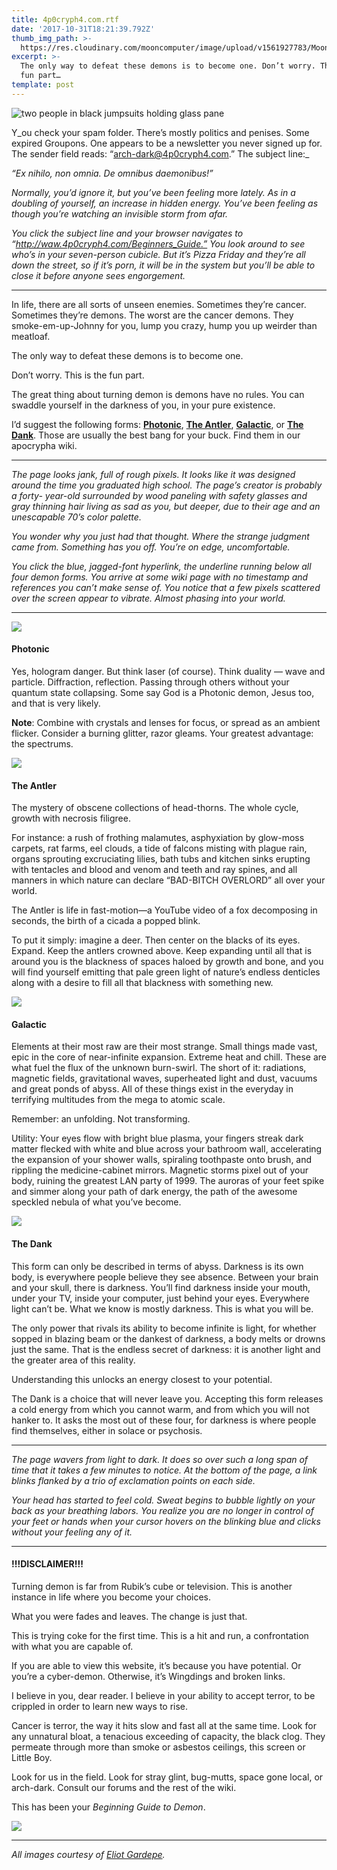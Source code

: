 ```yaml
---
title: 4p0cryph4.com.rtf
date: '2017-10-31T18:21:39.792Z'
thumb_img_path: >-
  https://res.cloudinary.com/mooncomputer/image/upload/v1561927783/Moon%20Computer%20Blog/RTF/4p0cryph4/4p0cryph4-1.png
excerpt: >-
  The only way to defeat these demons is to become one. Don’t worry. This is the
  fun part…
template: post
---
```

![two people in black jumpsuits holding glass pane](https://res.cloudinary.com/mooncomputer/image/upload/v1561927783/Moon%20Computer%20Blog/RTF/4p0cryph4/4p0cryph4-1.png "4p0cryph4.com")

Y_ou check your spam folder. There’s mostly politics and penises. Some expired Groupons. One appears to be a newsletter you never signed up for. The sender field reads: “arch-dark@4p0cryph4.com.” The subject line:_

_“Ex nihilo, non omnia. De omnibus daemonibus!”_

_Normally, you’d ignore it, but you’ve been feeling_ more _lately. As in a doubling of yourself, an increase in hidden energy. You’ve been feeling as though you’re watching an invisible storm from afar._

_You click the subject line and your browser navigates to “http://waw.4p0cryph4.com/Beginners_Guide.” You look around to see who’s in your seven-person cubicle. But it’s Pizza Friday and they’re all down the street, so if it’s porn, it will be in the system but you’ll be able to close it before anyone sees engorgement._

- - -

In life, there are all sorts of unseen enemies. Sometimes they’re cancer. Sometimes they’re demons. The worst are the cancer demons. They smoke-em-up-Johnny for you, lump you crazy, hump you up weirder than meatloaf.

The only way to defeat these demons is to become one.

Don’t worry. This is the fun part.

The great thing about turning demon is demons have no rules. You can swaddle yourself in the darkness of you, in your pure existence.

I’d suggest the following forms: [**Photonic**](#ad90), [**The Antler**](#2965), [**Galactic**](#54a7), or [**The Dank**](#12fb). Those are usually the best bang for your buck. Find them in our apocrypha wiki.

- - -

_The page looks jank, full of rough pixels. It looks like it was designed around the time you graduated high school. The page’s creator is probably a forty- year-old surrounded by wood paneling with safety glasses and gray thinning hair living as sad as you, but deeper, due to their age and an unescapable 70’s color palette._

_You wonder why you just had that thought. Where the strange judgment came from. Something has you off. You’re on edge, uncomfortable._

_You click the blue, jagged-font hyperlink, the underline running below all four demon forms. You arrive at some wiki page with no timestamp and references you can’t make sense of. You notice that a few pixels scattered over the screen appear to vibrate. Almost phasing into your world._

- - -

![](/images/4p0cryph4-com-rtf/1*BPMe6H7Uo3s-JCsndwUnHA.png)

#### Photonic

Yes, hologram danger. But think laser (of course). Think duality — wave and particle. Diffraction, reflection. Passing through others without your quantum state collapsing. Some say God is a Photonic demon, Jesus too, and that is very likely.

**Note**: Combine with crystals and lenses for focus, or spread as an ambient flicker. Consider a burning glitter, razor gleams. Your greatest advantage: the spectrums.

![](/images/4p0cryph4-com-rtf/1*qmUAbtbiEY17yzK1e8IxwQ.png)

#### The Antler

The mystery of obscene collections of head-thorns. The whole cycle, growth with necrosis filigree.

For instance: a rush of frothing malamutes, asphyxiation by glow-moss carpets, rat farms, eel clouds, a tide of falcons misting with plague rain, organs sprouting excruciating lilies, bath tubs and kitchen sinks erupting with tentacles and blood and venom and teeth and ray spines, and all manners in which nature can declare “BAD-BITCH OVERLORD” all over your world.

The Antler is life in fast-motion—a YouTube video of a fox decomposing in seconds, the birth of a cicada a popped blink.

To put it simply: imagine a deer. Then center on the blacks of its eyes. Expand. Keep the antlers crowned above. Keep expanding until all that is around you is the blackness of spaces haloed by growth and bone, and you will find yourself emitting that pale green light of nature’s endless denticles along with a desire to fill all that blackness with something new.

![](/images/4p0cryph4-com-rtf/1*BA89vvwy3nRpc6kVIA_gqA.png)

#### Galactic

Elements at their most raw are their most strange. Small things made vast, epic in the core of near-infinite expansion. Extreme heat and chill. These are what fuel the flux of the unknown burn-swirl. The short of it: radiations, magnetic fields, gravitational waves, superheated light and dust, vacuums and great ponds of abyss. All of these things exist in the everyday in terrifying multitudes from the mega to atomic scale.

Remember: an unfolding. Not transforming.

Utility: Your eyes flow with bright blue plasma, your fingers streak dark matter flecked with white and blue across your bathroom wall, accelerating the expansion of your shower walls, spiraling toothpaste onto brush, and rippling the medicine-cabinet mirrors. Magnetic storms pixel out of your body, ruining the greatest LAN party of 1999. The auroras of your feet spike and simmer along your path of dark energy, the path of the awesome speckled nebula of what you’ve become.

![](/images/4p0cryph4-com-rtf/1*_uBGlL_R8_SDVeSDYrr8Zg.png)

#### The Dank

This form can only be described in terms of abyss. Darkness is its own body, is everywhere people believe they see absence. Between your brain and your skull, there is darkness. You’ll find darkness inside your mouth, under your TV, inside your computer, just behind your eyes. Everywhere light can’t be. What we know is mostly darkness. This is what you will be.

The only power that rivals its ability to become infinite is light, for whether sopped in blazing beam or the dankest of darkness, a body melts or drowns just the same. That is the endless secret of darkness: it is another light and the greater area of this reality.

Understanding this unlocks an energy closest to your potential.

The Dank is a choice that will never leave you. Accepting this form releases a cold energy from which you cannot warm, and from which you will not hanker to. It asks the most out of these four, for darkness is where people find themselves, either in solace or psychosis.

- - -

_The page wavers from light to dark. It does so over such a long span of time that it takes a few minutes to notice. At the bottom of the page, a link blinks flanked by a trio of exclamation points on each side._

_Your head has started to feel cold. Sweat begins to bubble lightly on your back as your breathing labors. You realize you are no longer in control of your feet or hands when your cursor hovers on the blinking blue and clicks without your feeling any of it._

- - -

#### !!!DISCLAIMER!!!

Turning demon is far from Rubik’s cube or television. This is another instance in life where you become your choices.

What you were fades and leaves. The change is just that.

This is trying coke for the first time. This is a hit and run, a confrontation with what you are capable of.

If you are able to view this website, it’s because you have potential. Or you’re a cyber-demon. Otherwise, it’s Wingdings and broken links.

I believe in you, dear reader. I believe in your ability to accept terror, to be crippled in order to learn new ways to rise.

Cancer is terror, the way it hits slow and fast all at the same time. Look for any unnatural bloat, a tenacious exceeding of capacity, the black clog. They permeate through more than smoke or asbestos ceilings, this screen or Little Boy.

Look for us in the field. Look for stray glint, bug-mutts, space gone local, or arch-dark. Consult our forums and the rest of the wiki.

This has been your _Beginning Guide to Demon_.

![](/images/4p0cryph4-com-rtf/1*nnNqkgrGkk4D1icdMDY4EA.png)

- - -

_All images courtesy of_ [_Eliot Gardepe_](https://egardepe.itch.io/hypercard)_._
